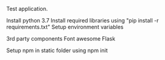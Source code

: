 Test application.

Install python 3.7
Install required libraries using "pip install -r requirements.txt"
Setup environment variables

3rd party components
Font awesome
Flask

Setup npm in static folder using npm init
